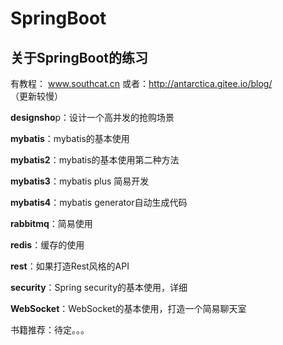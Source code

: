 # SpringBoot
## 关于SpringBoot的练习

有教程：
www.southcat.cn
或者：http://antarctica.gitee.io/blog/ （更新较慢）

**designsho**p：设计一个高并发的抢购场景

**mybatis**：mybatis的基本使用

**mybatis2**：mybatis的基本使用第二种方法

**mybatis3**：mybatis plus 简易开发

**mybatis4**：mybatis generator自动生成代码

**rabbitmq**：简易使用

**redis**：缓存的使用

**rest**：如果打造Rest风格的API

**security**：Spring security的基本使用，详细

**WebSocket**：WebSocket的基本使用，打造一个简易聊天室

书籍推荐：待定。。。